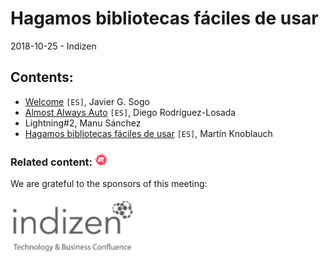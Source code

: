 # Hagamos bibliotecas fáciles de usar
2018-10-25 - Indizen

## Contents:
- [Welcome](welcome.pdf) `[ES]`, Javier G. Sogo
- [Almost Always Auto](Almost.Always.Auto.pdf) `[ES]`, Diego Rodríguez-Losada
- Lightning#2, Manu Sánchez
- [Hagamos bibliotecas fáciles de usar](Madrid_C_Cpp_2018_10_25_MartinKR_Bibliotecas_16_9.pdf) `[ES]`, Martín Knoblauch

### Related content: [<img src="../assets/brand-logos/meetup.svg" alt="meetup" height="20"/>](https://www.meetup.com/es-ES/Madrid-C-Cpp/events/255584452/)

We are grateful to the sponsors of this meeting:  

[<img src="../assets/sponsor-logos/indizen.png" alt="Indizen" width="200"/>](https://indizen.com/)

